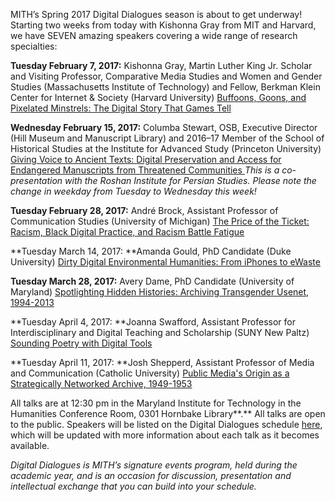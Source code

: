 MITH’s Spring 2017 Digital Dialogues season is about to get underway! Starting two weeks from today with Kishonna Gray from MIT and Harvard, we have SEVEN amazing speakers covering a wide range of research specialties:

**Tuesday February 7, 2017:** Kishonna Gray, Martin Luther King Jr. Scholar and Visiting Professor, Comparative Media Studies and Women and Gender Studies (Massachusetts Institute of Technology) and Fellow, Berkman Klein Center for Internet & Society (Harvard University) [Buffoons, Goons, and Pixelated Minstrels: The Digital Story That Games Tell](http://mith.umd.edu/dialogues/dd-spring-2017-kishonna-gray/)

**Wednesday February 15, 2017:** Columba Stewart, OSB, Executive Director (Hill Museum and Manuscript Library) and 2016–17 Member of the School of Historical Studies at the Institute for Advanced Study (Princeton University) [Giving Voice to Ancient Texts: Digital Preservation and Access for Endangered Manuscripts from Threatened Communities ](http://mith.umd.edu/dialogues/dd-spring-2017-columba-stewart/)_This is a co-presentation with the Roshan Institute for Persian Studies. Please note the change in weekday from Tuesday to Wednesday this week!_

**Tuesday February 28, 2017:** André Brock, Assistant Professor of Communication Studies (University of Michigan) [The Price of the Ticket: Racism, Black Digital Practice, and Racism Battle Fatigue](http://mith.umd.edu/dialogues/dd-spring-2017-andre-brock/)

**Tuesday March 14, 2017: **Amanda Gould, PhD Candidate (Duke University) [Dirty Digital Environmental Humanities: From iPhones to eWaste](http://mith.umd.edu/dialogues/dd-spring-2017-amanda-starling-gould/)

**Tuesday March 28, 2017:** Avery Dame, PhD Candidate (University of Maryland) [Spotlighting Hidden Histories: Archiving Transgender Usenet, 1994-2013](http://mith.umd.edu/dialogues/dd-spring-2017-avery-dame/)

**Tuesday April 4, 2017: **Joanna Swafford, Assistant Professor for Interdisciplinary and Digital Teaching and Scholarship (SUNY New Paltz) [Sounding Poetry with Digital Tools](http://mith.umd.edu/dialogues/dd-spring-2017-joanna-swafford/)

**Tuesday April 11, 2017: **Josh Shepperd, Assistant Professor of Media and Communication (Catholic University) [Public Media's Origin as a Strategically Networked Archive, 1949-1953](http://mith.umd.edu/dialogues/josh-shepperd-digital-dialogue/)

All talks are at 12:30 pm in the Maryland Institute for Technology in the Humanities Conference Room, 0301 Hornbake Library**.** All talks are open to the public. Speakers will be listed on the Digital Dialogues schedule [here](http://mith.umd.edu/digital-dialogues/schedule/), which will be updated with more information about each talk as it becomes available.

_Digital Dialogues is MITH’s signature events program, held during the academic year, and is an occasion for discussion, presentation and intellectual exchange that you can build into your schedule._